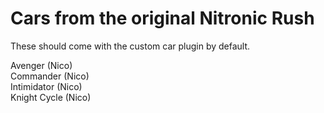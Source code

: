 # Cars from the original Nitronic Rush
These should come with the custom car plugin by default.

Avenger (Nico) <br>
Commander (Nico) <br>
Intimidator (Nico) <br>
Knight Cycle (Nico)
